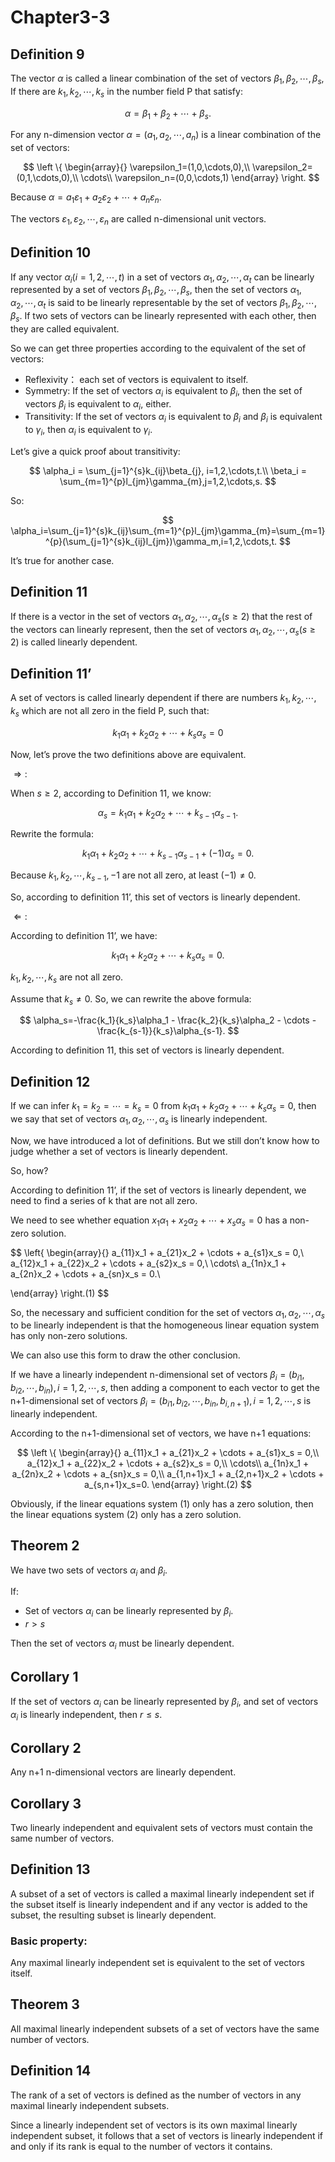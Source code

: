 # Chapter3-3

## Definition 9

The vector $\alpha$  is called a linear combination of the set of vectors $\beta_1, \beta_2, \cdots, \beta_s$, If there are $k_1,k_2,\cdots,k_s$ in the number field P that satisfy:

$$
\alpha=\beta_1+\beta_2+\cdots+\beta_s.
$$

For any n-dimension vector $\alpha=(a_1,a_2,\cdots,a_n)$ is a linear combination of the set of vectors:

$$
\left \{ \begin{array}{} 
\varepsilon_1=(1,0,\cdots,0),\\
\varepsilon_2=(0,1,\cdots,0),\\
\cdots\\
\varepsilon_n=(0,0,\cdots,1)
\end{array} \right.
$$

Because $\alpha=a_1\varepsilon_1+a_2\varepsilon_2+\cdots+a_n\varepsilon_n.$

The vectors $\varepsilon_1,\varepsilon_2,\cdots,\varepsilon_n$ are called n-dimensional unit vectors.

## Definition 10

If any vector $\alpha_i(i=1,2,\cdots,t)$ in a set of vectors $\alpha_1,\alpha_2,\cdots,\alpha_t$ can be linearly represented by a set of vectors $\beta_1,\beta_2,\cdots,\beta_s$, then the set of vectors $\alpha_1,\alpha_2,\cdots,\alpha_t$ is said to be linearly representable by the set of vectors $\beta_1,\beta_2,\cdots,\beta_s$. If two sets of vectors can be linearly represented with each other, then they are called equivalent.

So we can get three properties according to the equivalent of the set of vectors:

- Reflexivity： each set of vectors is equivalent to itself.
- Symmetry: If the set of vectors $\alpha_i$ is equivalent to $\beta_i$, then the set of vectors $\beta_i$ is equivalent to $\alpha_i$, either.     
- Transitivity: If the set of vectors $\alpha_i$  is equivalent to $\beta_i$ and $\beta_i$ is equivalent to $\gamma_i$, then $\alpha_i$ is equivalent to $\gamma_i$.

Let’s give a quick proof about transitivity:

$$
\alpha_i = \sum_{j=1}^{s}k_{ij}\beta_{j}, i=1,2,\cdots,t.\\
\beta_i = \sum_{m=1}^{p}l_{jm}\gamma_{m},j=1,2,\cdots,s.
$$

So:

$$
\alpha_i=\sum_{j=1}^{s}k_{ij}\sum_{m=1}^{p}l_{jm}\gamma_{m}=\sum_{m=1}^{p}(\sum_{j=1}^{s}k_{ij}l_{jm})\gamma_m,i=1,2,\cdots,t.
$$

It’s true for another case.

## Definition 11

If there is a vector in the set of vectors $\alpha_1, \alpha_2,\cdots,\alpha_s(s\geq2)$ that the rest of the vectors can linearly represent, then the set of vectors $\alpha_1, \alpha_2,\cdots,\alpha_s(s\geq2)$ is called linearly dependent.

 

## Definition 11’

A set of vectors is called linearly dependent if there are numbers $k_1,k_2,\cdots,k_s$ which are not all zero in the field P, such that:

$$
k_1\alpha_1+k_2\alpha_2+\cdots+k_s\alpha_s=0
$$

Now, let’s prove the two definitions above are equivalent.

$\Longrightarrow:$

When $s\geq2$, according to Definition 11, we know:

$$
\alpha_s=k_1\alpha_1+k_2\alpha_2+\cdots+k_{s-1}\alpha_{s-1}.
$$

Rewrite the formula:

$$
k_1\alpha_1+k_2\alpha_2+\cdots+k_{s-1}\alpha_{s-1} + (-1)\alpha_s=0.
$$

Because $k_1, k_2,\cdots,k_{s-1},-1$ are not all zero, at least $(-1)\neq 0$.

So, according to definition 11’, this set of vectors is linearly dependent.

$\Longleftarrow:$

According to definition 11’, we have:

$$
k_1\alpha_1 + k_2\alpha_2 + \cdots + k_s\alpha_s=0.
$$

$k_1,k_2,\cdots,k_s$ are not all zero.

Assume that $k_s \neq 0$. So, we can rewrite the above formula:

$$
\alpha_s=-\frac{k_1}{k_s}\alpha_1 - \frac{k_2}{k_s}\alpha_2 - \cdots - \frac{k_{s-1}}{k_s}\alpha_{s-1}.
$$

According to definition 11, this set of vectors is linearly dependent. 

## Definition 12

If we can infer $k_1=k_2=\cdots=k_s=0$ from $k_1\alpha_1 + k_2\alpha_2 + \cdots + k_s\alpha_s=0$, then we say that set of vectors $\alpha_1,\alpha_2,\cdots,\alpha_s$ is linearly independent.

Now, we have introduced a lot of definitions. But we still don’t know how to judge whether a set of vectors is linearly dependent.

So, how?

According to definition 11’, if the set of vectors is linearly dependent, we need to find a series of k that are not all zero.

We need to see whether equation $x_1\alpha_1 + x_2\alpha_2 + \cdots + x_s\alpha_s=0$ has a non-zero solution.

$$
\left\{ \begin{array}{} 
a_{11}x_1 + a_{21}x_2 + \cdots + a_{s1}x_s = 0,\\
a_{12}x_1 + a_{22}x_2 + \cdots + a_{s2}x_s = 0,\\
\cdots\\
a_{1n}x_1 + a_{2n}x_2 + \cdots + a_{sn}x_s = 0.\\

\end{array} \right.(1)
$$

So, the necessary and sufficient condition for the set of vectors $\alpha_1,\alpha_2,\cdots,\alpha_s$ to be linearly independent is that the homogeneous linear equation system has only non-zero solutions.

We can also use this form to draw the other conclusion. 

If we have a linearly independent n-dimensional set of vectors $\beta_i=(b_{i1}, b_{i2}, \cdots, b_{in}),i=1,2,\cdots,s$, then adding a component to each vector to get the n+1-dimensional set of vectors $\beta_i=(b_{i1}, b_{i2}, \cdots, b_{in},b_{i,n+1}),i=1,2,\cdots,s$ is linearly independent.

According to the n+1-dimensional set of vectors, we have n+1 equations:

$$
\left \{ \begin{array}{} 
a_{11}x_1 + a_{21}x_2 + \cdots + a_{s1}x_s = 0,\\
a_{12}x_1 + a_{22}x_2 + \cdots + a_{s2}x_s = 0,\\
\cdots\\
a_{1n}x_1 + a_{2n}x_2 + \cdots + a_{sn}x_s = 0,\\
a_{1,n+1}x_1 + a_{2,n+1}x_2 + \cdots + a_{s,n+1}x_s=0.
\end{array} \right.(2)
$$

Obviously, if the linear equations system $(1)$ only has a zero solution, then the linear equations system  $(2)$  only has a zero solution.

## Theorem 2

We have two sets of vectors $\alpha_i$ and $\beta_i$.

If:

- Set of vectors $\alpha_i$ can be linearly represented by $\beta_i$.
- $r > s$

Then the set of vectors $\alpha_i$ must be linearly dependent.

## Corollary 1

If the set of vectors $\alpha_i$ can be linearly represented by $\beta_i$, and set of vectors $\alpha_i$ is linearly independent, then $r \leq s$.

## Corollary 2

Any n+1 n-dimensional vectors are linearly dependent.

## Corollary 3

Two linearly independent and equivalent sets of vectors must contain the same number of vectors.

## Definition 13

A subset of a set of vectors is called a maximal linearly independent set if the subset itself is linearly independent and if any vector is added to the subset, the resulting subset is linearly dependent.

### Basic property:

Any maximal linearly independent set is equivalent to the set of vectors itself.

## Theorem 3

All maximal linearly independent subsets of a set of vectors have the same number of vectors.

## Definition 14

The rank of a set of vectors is defined as the number of vectors in any maximal linearly independent subsets.

Since a linearly independent set of vectors is its own maximal linearly independent subset, it follows that a set of vectors is linearly independent if and only if its rank is equal to the number of vectors it contains.
